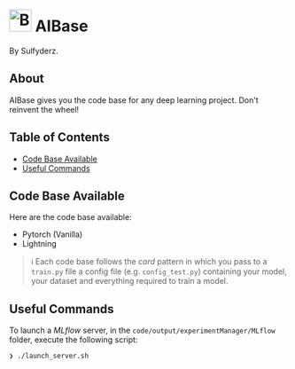 # <img width="40" height="40" src="https://gitlab.com/uploads/-/system/project/avatar/57187700/brain.png?width=96" alt="Banner"> AIBase
By Sulfyderz.

## About
AIBase gives you the code base for any deep learning project. Don't reinvent the wheel!

## Table of Contents

- [Code Base Available](#code-base-available)
- [Useful Commands](#useful-commands)

## Code Base Available
Here are the code base available:
- Pytorch (Vanilla)
- Lightning
> ℹ️
> Each code base follows the _card_ pattern in which you pass to a `train.py` file a config file (e.g. `config_test.py`) containing your model, your dataset and everything required to train a model.


## Useful Commands
To launch a _MLflow_ server, in the `code/output/experimentManager/MLflow` folder, execute the following script:
```
❯ ./launch_server.sh
```